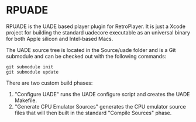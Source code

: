 #  RPUADE

RPUADE is the UADE based player plugin for RetroPlayer.
It is just a Xcode project for building the standard uadecore executable as an universal binary for both Apple silicon and Intel-based Macs.

The UADE source tree is located in the Source/uade folder and is a Git submodule and can be checked out with the following commands:

    git submodule init
    git submodule update

There are two custom build phases:

1. "Configure UADE" runs the UADE configure script and creates the UADE Makefile.
2. "Generate CPU Emulator Sources" generates the CPU emulator source files that will then built in the standard "Compile Sources" phase.
